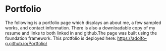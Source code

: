 # Portfolio
The following is a portfolio page which displays an about me, a few sampled works, and contact information. There is also a downloadable copy of my resume and links to both linked in and github.The page was built using the foundation framework.
This protfolio is deployed here: https://adolfo-g.github.io/Portfolio/
